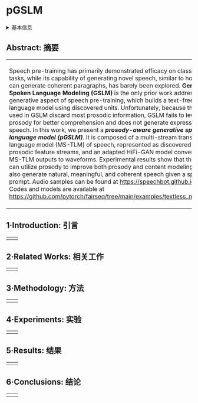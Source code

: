 # pGSLM

<details>
<summary>基本信息</summary>

- 标题: "Text-Free Prosody-Aware Generative Spoken Language Modeling"
- 作者:
  - 01 Eugene Kharitonov,
  - 02 Ann Lee,
  - 03 Adam Polyak,
  - 04 Yossi Adi,
  - 05 Jade Copet,
  - 06 Kushal Lakhotia,
  - 07 Tu-Anh Nguyen,
  - 08 Morgane Riviere,
  - 09 Abdelrahman Mohamed,
  - 10 Emmanuel Dupoux,
  - 11 Wei-Ning Hsu
- 链接:
  - [ArXiv](https://arxiv.org/abs/2109.03264)
  - [Publication](https://doi.org/10.18653/v1/2022.acl-long.593)
  - [Github](https://github.com/pytorch/fairseq/tree/main/examples/textless_nlp/pgslm)
  - [Demo](https://speechbot.github.io/pgslm)
- 文件:
  - [ArXiv](../_PDF/2109.03264v2__pGSLM__Text-Free_Prosody-Aware_Generative_Spoken_Language_Modeling.pdf)
  - [Publication](../_PDF/2109.03264p0__pGSLM__ACL2022.pdf)

</details>

## Abstract: 摘要

<table><tr><td width="50%">

Speech pre-training has primarily demonstrated efficacy on classification tasks, while its capability of generating novel speech, similar to how GPT-2 can generate coherent paragraphs, has barely been explored.
**Generative Spoken Language Modeling (GSLM)** is the only prior work addressing the generative aspect of speech pre-training, which builds a text-free language model using discovered units.
Unfortunately, because the units used in GSLM discard most prosodic information, GSLM fails to leverage prosody for better comprehension and does not generate expressive speech.
In this work, we present a ***prosody-aware generative spoken language model (pGSLM)***.
It is composed of a multi-stream transformer language model (MS-TLM) of speech, represented as discovered unit and prosodic feature streams, and an adapted HiFi-GAN model converting MS-TLM outputs to waveforms.
Experimental results show that the ***pGSLM*** can utilize prosody to improve both prosody and content modeling, and also generate natural, meaningful, and coherent speech given a spoken prompt.
Audio samples can be found at https://speechbot.github.io/pgslm.
Codes and models are available at https://github.com/pytorch/fairseq/tree/main/examples/textless_nlp/pgslm.

</td><td>

语音预训练已经在分类任务上展示了其有效性, 但在生成新颖的语音方面, 与 GPT-2 能够生成连贯段落的能力相比, 它还很少被探索.
**GSLM** 是唯一一项探索语音预训练生成方面的工作, 它使用发现的单元构建了无文本的语言模型.
然而, 由于 GSLM 使用的单元丢弃了大部分韵律信息, GSLM 未能利用韵律来提高理解和生成富有表现力的语音.

在这项工作中, 我们提出了一种 ***韵律感知的生成式口语语言模型 (Prosody Aware Generative Spoken Language Model, pGSLM)***.
它由一个多流 Transformer 语言模型 (MS-TLM) 组成, 将语音表示为发现的单元和韵律特征流, 并结合一个修改的 HiFi-GAN 模型, 将 MS-TLM 输出转换为波形.

实验结果表明, ***pGSLM*** 能够利用韵律来改进韵律和内容建模, 并根据一个口语提示生成自然、有意义和连贯的语音.
音频样本可在 https://speechbot.github.io/pgslm 找到.
代码和模型可在 https://github.com/pytorch/fairseq/tree/main/examples/textless_nlp/pgslm 找到.

</td></tr></table>

## 1·Introduction: 引言

<table><tr><td width="50%">

</td></tr></table>

## 2·Related Works: 相关工作

<table><tr><td width="50%">

</td></tr></table>

## 3·Methodology: 方法

<table><tr><td width="50%">

</td></tr></table>

## 4·Experiments: 实验

<table><tr><td width="50%">

</td></tr></table>

## 5·Results: 结果

<table><tr><td width="50%">

</td></tr></table>

## 6·Conclusions: 结论

<table><tr><td width="50%">

</td></tr></table>
